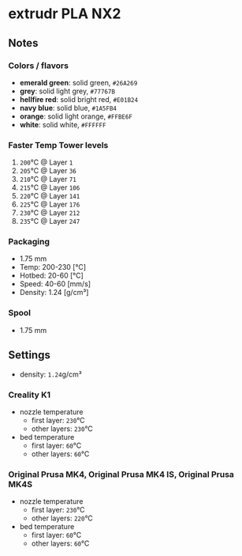 # extrudr PLA NX2

## Notes

### Colors / flavors

- **emerald green**: solid green, `#26A269`
- **grey**: solid light grey, `#77767B`
- **hellfire red**: solid bright red, `#E01B24`
- **navy blue**: solid blue, `#1A5FB4`
- **orange**: solid light orange, `#FFBE6F`
- **white**: solid white, `#FFFFFF`

### Faster Temp Tower levels

1. `200`°C @ Layer `1`
2. `205`°C @ Layer `36`
3. `210`°C @ Layer `71`
4. `215`°C @ Layer `106`
5. `220`°C @ Layer `141`
6. `225`°C @ Layer `176`
7. `230`°C @ Layer `212`
8. `235`°C @ Layer `247`

### Packaging

- 1.75 mm
- Temp: 200-230 [°C]
- Hotbed: 20-60 [°C]
- Speed: 40-60 [mm/s]
- Density: 1.24 [g/cm³]

### Spool

- 1.75 mm

## Settings

- density: `1.24`g/cm³

### Creality K1

- nozzle temperature
    - first layer: `230`°C
    - other layers: `230`°C
- bed temperature
    - first layer: `60`°C
    - other layers: `60`°C

### Original Prusa MK4, Original Prusa MK4 IS, Original Prusa MK4S

- nozzle temperature
    - first layer: `230`°C
    - other layers: `220`°C
- bed temperature
    - first layer: `60`°C
    - other layers: `60`°C
